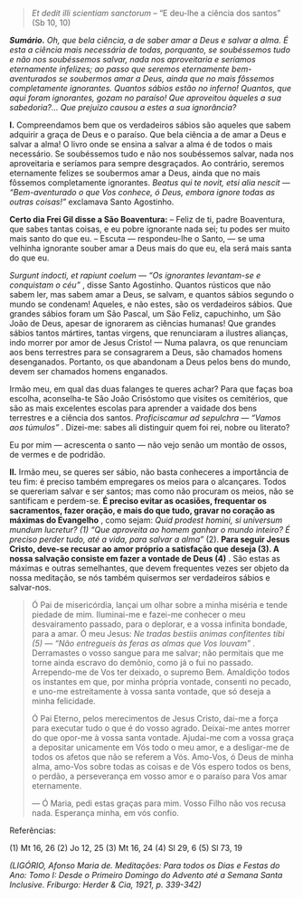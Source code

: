 > *Et dedit illi scientiam sanctorum* – “E deu-lhe a ciência dos santos” (Sb 10, 10)

***Sumário.** Oh, que bela ciência, a de saber amar a Deus e salvar a alma. É esta a ciência mais necessária de todas, porquanto, se soubéssemos tudo e não nos soubéssemos salvar, nada nos aproveitaria e seríamos eternamente infelizes; ao passo que seremos eternamente bem-aventurados se soubermos amar a Deus, ainda que no mais fôssemos completamente ignorantes. Quantos sábios estão no inferno! Quantos, que aqui foram ignorantes, gozam no paraíso! Que aproveitou àqueles a sua sabedoria?… Que prejuízo causou a estes a sua ignorância?*

**I.** Compreendamos bem que os verdadeiros sábios são aqueles que sabem adquirir a graça de Deus e o paraíso. Que bela ciência a de amar a Deus e salvar a alma! O livro onde se ensina a salvar a alma é de todos o mais necessário. Se soubéssemos tudo e não nos soubéssemos salvar, nada nos aproveitaria e seríamos para sempre desgraçados. Ao contrário, seremos eternamente felizes se soubermos amar a Deus, ainda que no mais fôssemos completamente ignorantes. *Beatus qui te novit, etsi alia nescit — “Bem-aventurado o que Vos conhece, ó Deus, embora ignore todas as outras coisas!”* exclamava Santo Agostinho.

**Certo dia Frei Gil disse a São Boaventura:** – Feliz de ti, padre Boaventura, que sabes tantas coisas, e eu pobre ignorante nada sei; tu podes ser muito mais santo do que eu. – Escuta — respondeu-lhe o Santo, — se uma velhinha ignorante souber amar a Deus mais do que eu, ela será mais santa do que eu.

*Surgunt indocti, et rapiunt coelum — “Os ignorantes levantam-se e conquistam o céu”* , disse Santo Agostinho. Quantos rústicos que não sabem ler, mas sabem amar a Deus, se salvam, e quantos sábios segundo o mundo se condenam! Aqueles, e não estes, são os verdadeiros sábios. Que grandes sábios foram um São Pascal, um São Feliz, capuchinho, um São João de Deus, apesar de ignorarem as ciências humanas! Que grandes sábios tantos mártires, tantas virgens, que renunciaram a ilustres alianças, indo morrer por amor de Jesus Cristo! — Numa palavra, os que renunciam aos bens terrestres para se consagrarem a Deus, são chamados homens desenganados. Portanto, os que abandonam a Deus pelos bens do mundo, devem ser chamados homens enganados.

Irmão meu, em qual das duas falanges te queres achar? Para que faças boa escolha, aconselha-te São João Crisóstomo que visites os cemitérios, que são as mais excelentes escolas para aprender a vaidade dos bens terrestres e a ciência dos santos. *Proficiscamur ad sepulchra — “Vamos aos túmulos”* . Dizei-me: sabes ali distinguir quem foi rei, nobre ou literato?

Eu por mim — acrescenta o santo — não vejo senão um montão de ossos, de vermes e de podridão.

**II.** Irmão meu, se queres ser sábio, não basta conheceres a importância de teu fim: é preciso também empregares os meios para o alcançares. Todos se quereriam salvar e ser santos; mas como não procuram os meios, não se santificam e perdem-se. **É preciso evitar as ocasiões, frequentar os sacramentos, fazer oração, e mais do que tudo, gravar no coração as máximas do Evangelho** , como sejam: *Quid prodest homini, si universum mundum lucretur? (1) “Que aproveita ao homem ganhar o mundo inteiro? É preciso perder tudo, até a vida, para salvar a alma”* (2). **Para seguir Jesus Cristo, deve-se recusar ao amor próprio a satisfação que deseja (3). A nossa salvação consiste em fazer a vontade de Deus (4)** . São estas as máximas e outras semelhantes, que devem frequentes vezes ser objeto da nossa meditação, se nós também quisermos ser verdadeiros sábios e salvar-nos.

> Ó Pai de misericórdia, lançai um olhar sobre a minha miséria e tende piedade de mim. Iluminai-me e fazei-me conhecer o meu desvairamento passado, para o deplorar, e a vossa infinita bondade, para a amar. Ó meu Jesus: *Ne tradas bestiis animas confitentes tibi (5) — “Não entregueis às feras as almas que Vos louvam”* . Derramastes o vosso sangue para me salvar; não permitais que me torne ainda escravo do demônio, como já o fui no passado. Arrependo-me de Vos ter deixado, o supremo Bem. Amaldiçôo todos os instantes em que, por minha própria vontade, consenti no pecado, e uno-me estreitamente à vossa santa vontade, que só deseja a minha felicidade.
>
> Ó Pai Eterno, pelos merecimentos de Jesus Cristo, dai-me a força para executar tudo o que é do vosso agrado. Deixai-me antes morrer do que opor-me à vossa santa vontade. Ajudai-me com a vossa graça a depositar unicamente em Vós todo o meu amor, e a desligar-me de todos os afetos que não se referem a Vós. Amo-Vos, ó Deus de minha alma, amo-Vos sobre todas as coisas e de Vós espero todos os bens, o perdão, a perseverança em vosso amor e o paraíso para Vos amar eternamente.
>
> — Ó Maria, pedi estas graças para mim. Vosso Filho não vos recusa nada. Esperança minha, em vós confio.

Referências:

\(1\) Mt 16, 26 (2) Jo 12, 25 (3) Mt 16, 24 (4) Sl 29, 6 (5) Sl 73, 19

*(LIGÓRIO, Afonso Maria de. Meditações: Para todos os Dias e Festas do Ano: Tomo I: Desde o Primeiro Domingo do Advento até a Semana Santa Inclusive. Friburgo: Herder & Cia, 1921, p. 339-342)*
